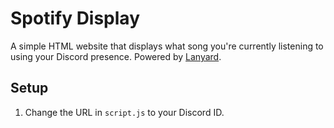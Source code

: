 # Spotify Display
A simple HTML website that displays what song you're currently listening to using your Discord presence. Powered by [Lanyard](https://github.com/Phineas/lanyard).

## Setup
1. Change the URL in `script.js` to your Discord ID.
